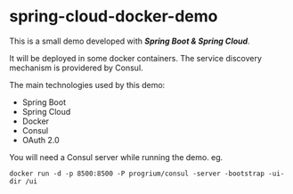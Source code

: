 # spring-cloud-docker-demo

This is a small demo developed with ___Spring Boot & Spring Cloud___.

It will be deployed in some docker containers. The service discovery mechanism is providered by Consul.

The main technologies used by this demo:

* Spring Boot
* Spring Cloud
* Docker
* Consul
* OAuth 2.0

You will need a Consul server while running the demo. eg.

```
docker run -d -p 8500:8500 -P progrium/consul -server -bootstrap -ui-dir /ui
```
